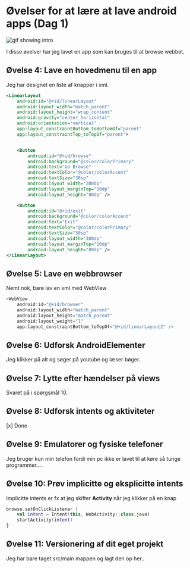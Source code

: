 # Øvelser for at lære at lave android apps (Dag 1)

![gif showing intro](intro.gif)

I disse øvelser har jeg lavet en app som kan bruges til at browse webbet.

## Øvelse 4: Lave en hovedmenu til en app

Jeg har designet en liste af knapper i xml.

```xml
<LinearLayout
    android:id="@+id/linearLayout"
    android:layout_width="match_parent"
    android:layout_height="wrap_content"
    android:gravity="center_horizontal"
    android:orientation="vertical"
    app:layout_constraintBottom_toBottomOf="parent"
    app:layout_constraintTop_toTopOf="parent">


    <Button
        android:id="@+id/browse"
        android:background="@color/colorPrimary"
        android:text="Go Browse"
        android:textColor="@color/colorAccent"
        android:textSize="30sp"
        android:layout_width="300dp"
        android:layout_marginTop="10dp"
        android:layout_height="80dp" />

    <Button
        android:id="@+id/exit"
        android:background="@color/colorAccent"
        android:text="Exit"
        android:textColor="@color/colorPrimary"
        android:textSize="30sp"
        android:layout_width="300dp"
        android:layout_marginTop="10dp"
        android:layout_height="80dp" />
</LinearLayout>
```

## Øvelse 5: Lave en webbrowser

Nemt nok, bare lav en xml med WebView

```kotlin
<WebView
    android:id="@+id/browser"
    android:layout_width="match_parent"
    android:layout_height="match_parent"
    android:layout_weight="1"
    app:layout_constraintBottom_toTopOf="@+id/linearLayout2" />
```

## Øvelse 6: Udforsk AndroidElementer

Jeg klikker på alt og søger på youtube og læser bøger.


## Øvelse 7: Lytte efter hændelser på views

Svaret på i spørgsmål 10.

## Øvelse 8: Udforsk intents og aktiviteter

[x] Done

## Øvelse 9: Emulatorer og fysiske telefoner 

Jeg bruger kun min telefon fordi min pc ikke er lavet til at køre så tunge programmer.....

## Øvelse 10: Prøv implicitte og eksplicitte intents

Implicitte intents er fx at jeg skifter **Activity** når jeg klikker på en knap

```kotlin
browse.setOnClickListener {
    val intent = Intent(this, WebActivity::class.java)
    startActivity(intent)
}
```

## Øvelse 11: Versionering af dit eget projekt

Jeg har bare taget src/main mappen og lagt den op her..
